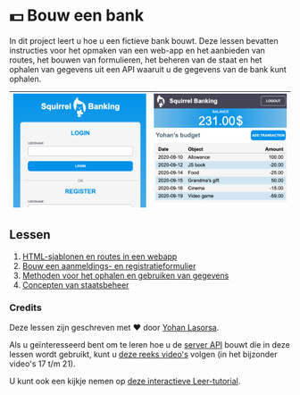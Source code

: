 # :dollar: Bouw een bank

In dit project leert u hoe u een fictieve bank bouwt. Deze lessen bevatten instructies voor het opmaken van een web-app en het aanbieden van routes, het bouwen van formulieren, het beheren van de staat en het ophalen van gegevens uit een API waaruit u de gegevens van de bank kunt ophalen.

| ![Scherm1](../images/screen1.png) | ![Scherm2](../images/screen2.png) |
| --------------------------------- | --------------------------------- |

## Lessen

1. [HTML-sjablonen en routes in een webapp](../1-template-route/translations/README.nl.md)
2. [Bouw een aanmeldings- en registratieformulier](../2-forms/translations/README.nl.md)
3. [Methoden voor het ophalen en gebruiken van gegevens](../3-data/translations/README.nl.md)
4. [Concepten van staatsbeheer](../4-state-management/translations/README.nl.md)

### Credits

Deze lessen zijn geschreven met :hearts: door [Yohan Lasorsa](https://twitter.com/sinedied).

Als u geïnteresseerd bent om te leren hoe u de [server API](../api/translations/README.nl.md) bouwt die in deze lessen wordt gebruikt, kunt u [deze reeks video's](https://aka.ms/NodeBeginner) volgen (in het bijzonder video's 17 t/m 21).

U kunt ook een kijkje nemen op [deze interactieve Leer-tutorial](https://aka.ms/learn/express-api).
